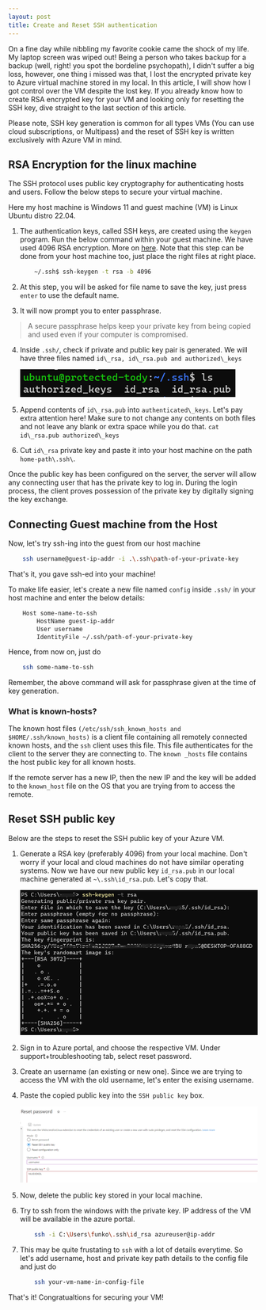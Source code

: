 ```yaml
---
layout: post
title: Create and Reset SSH authentication
---
```


On a fine day while nibbling my favorite cookie came the shock of my life. My laptop screen was wiped out! Being a person who takes backup for a backup (well, right! you spot the bordeline psychopath), I didn't suffer a big loss, however, one thing i missed was that, I lost the encrypted private key to Azure virtual machine stored in my local. In this article, I will show how I got control over the VM despite the lost key. If you already know how to create RSA encrypted key for your VM and looking only for resetting the SSH key, dive straight to the last section of this article. 

Please note, SSH key generation is common for all types VMs (You can use cloud subscriptions, or Multipass) and the reset of SSH key is written exclusively with Azure VM in mind.  

## RSA Encryption for the linux machine
The SSH protocol uses public key cryptography for authenticating hosts and users. Follow the below steps to secure your  virtual machine. 

Here my host machine is Windows 11 and guest machine (VM) is Linux Ubuntu distro 22.04.

1. The authentication keys, called SSH keys, are created using the ```keygen``` program. Run the below command within your guest machine. We have used 4096 RSA encryption. More on [here](https://en.wikipedia.org/wiki/RSA_(cryptosystem)).
Note that this step can be done from your host machine too, just place the right files at right place.

    ```sh
        ~/.ssh$ ssh-keygen -t rsa -b 4096
    ```
2. At this step, you will be asked for file name to save the key, just press ```enter``` to use the default name. 

3. It will now prompt you to enter passphrase. 
>A secure passphrase helps keep your private key from being copied and used even if your computer is compromised.

4.  Inside ```.ssh/```, check if private and public key pair is generated. We will have three files named ```id\_rsa, id\_rsa.pub and authorized\_keys```

    ![key pairs](/images/key-ls.png)

5.  Append contents of ```id\_rsa.pub``` into ```authenticated\_keys```. Let's pay extra attention here! Make sure to not change any contents on both files and not leave any blank or extra space while you do that. 
    ```cat id\_rsa.pub authorized\_keys```

6.  Cut ```id\_rsa``` private key and paste it into your host machine on the path ```home-path\.ssh\```. 

Once the public key has been configured on the server, the server will allow any connecting user that has the private key to log in. During the login process, the client proves possession of the private key by digitally signing the key exchange. 


## Connecting Guest machine from the Host 

Now, let's try ssh-ing into the guest from our host machine
```sh
    ssh username@guest-ip-addr -i .\.ssh\path-of-your-private-key 
```

That's it, you gave ssh-ed into your machine! 

To make life easier, let's create a new file named ```config``` inside ```.ssh/``` in your host machine and enter the below details:

```
    Host some-name-to-ssh
        HostName guest-ip-addr
        User username
        IdentityFile ~/.ssh/path-of-your-private-key 
```

Hence, from now on, just do 

```sh
    ssh some-name-to-ssh
```

 Remember, the above command will ask for passphrase given at the time of key generation. 

### What is known-hosts?

The known host files ```(/etc/ssh/ssh_known_hosts and $HOME/.ssh/known_hosts)``` is a client
file containing all remotely connected known hosts, and the ```ssh``` client uses this file. This file
authenticates for the client to the server they are connecting to. The ```known _hosts``` file contains
the host public key for all known hosts.

If the remote server has a new IP, then the new IP and the key will be added to the ```known_host```
file on the OS that you are trying from to access the remote.


## Reset SSH public key 

Below are the steps to reset the SSH public key of your Azure VM.

1. Generate a RSA key (preferably 4096) from your local machine. Don't worry if your local and cloud machines do not have similar operating systems. Now we have our new public key ```id_rsa.pub``` in our local machine generated at ```~\.ssh\id_rsa.pub```. Let's copy that. 

    ![SSH key generated in the windows](/images/ssh-key.png)

2. Sign in to Azure portal, and choose the respective VM. Under support+troubleshooting tab, select reset password.

3. Create an username (an existing or new one). Since we are trying to access the VM with the old username, let's enter the exising username. 

4. Paste the copied public key into the ```SSH public key``` box.

    ![azure-screen](/images/resetpass-azure.png)

5. Now, delete the public key stored in your local machine.

6. Try to ssh from the windows with the private key. IP address of the VM will be available in the azure portal. 

    ```sh
        ssh -i C:\Users\funko\.ssh\id_rsa azureuser@ip-addr
    ```

7. This may be quite frustating to ```ssh``` with a lot of details everytime. So let's add username, host and private key path details to the config file and just do 

    ```sh
        ssh your-vm-name-in-config-file
    ```

That's it! Congratualtions for securing your VM! 
